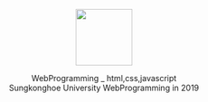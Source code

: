 <p align="center">
         <img src="https://user-images.githubusercontent.com/57865037/113119213-21ab2980-924b-11eb-85b1-c14e3d1e7f10.png" width="100px" height="100px"></img>


<p align="center"> 
         <bold>WebProgramming _ html,css,javascript<br>
         Sungkonghoe University WebProgramming in 2019 
</p>


